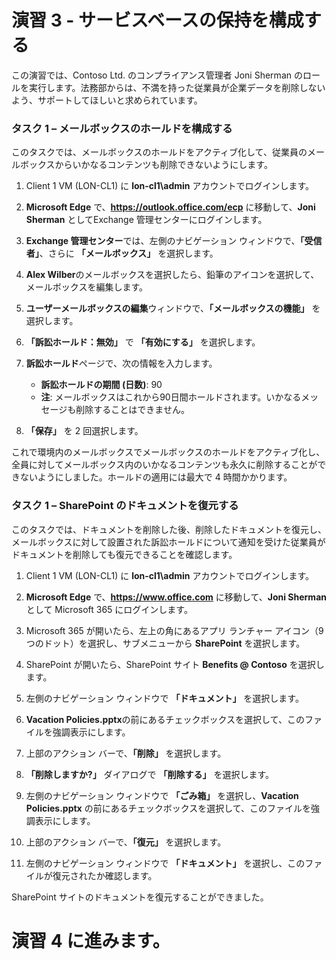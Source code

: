 ﻿# 演習 3 - サービスベースの保持を構成する

この演習では、Contoso Ltd. のコンプライアンス管理者 Joni Sherman のロールを実行します。法務部からは、不満を持った従業員が企業データを削除しないよう、サポートしてほしいと求められています。

### タスク 1 – メールボックスのホールドを構成する

このタスクでは、メールボックスのホールドをアクティブ化して、従業員のメールボックスからいかなるコンテンツも削除できないようにします。

1. Client 1 VM (LON-CL1) に **lon-cl1\admin** アカウントでログインします。

2. **Microsoft Edge** で、**https://outlook.office.com/ecp** に移動して、**Joni Sherman** としてExchange 管理センターにログインします。

3. **Exchange 管理センター**では、左側のナビゲーション ウィンドウで、**「受信者」**、さらに **「メールボックス」** を選択します。

4. **Alex Wilber**のメールボックスを選択したら、鉛筆のアイコンを選択して、メールボックスを編集します。

5. **ユーザーメールボックスの編集**ウィンドウで、**「メールボックスの機能」** を選択します。

6. **「訴訟ホールド：無効」** で **「有効にする」** を選択します。

7. **訴訟ホールド**ページで、次の情報を入力します。

    - **訴訟ホールドの期間 (日数)**: 90
    - **注**: メールボックスはこれから90日間ホールドされます。いかなるメッセージも削除することはできません。

8. **「保存」** を 2 回選択します。

これで環境内のメールボックスでメールボックスのホールドをアクティブ化し、全員に対してメールボックス内のいかなるコンテンツも永久に削除することができないようにしました。ホールドの適用には最大で 4 時間かかります。

### タスク 1 – SharePoint のドキュメントを復元する

このタスクでは、ドキュメントを削除した後、削除したドキュメントを復元し、メールボックスに対して設置された訴訟ホールドについて通知を受けた従業員がドキュメントを削除しても復元できることを確認します。

1. Client 1 VM (LON-CL1) に **lon-cl1\admin** アカウントでログインします。

2. **Microsoft Edge** で、**https://www.office.com** に移動して、**Joni Sherman** として Microsoft 365 にログインします。

3. Microsoft 365 が開いたら、左上の角にあるアプリ ランチャー アイコン（9つのドット）を選択し、サブメニューから **SharePoint** を選択します。

4. SharePoint が開いたら、SharePoint サイト **Benefits @ Contoso** を選択します。

5. 左側のナビゲーション ウィンドウで **「ドキュメント」** を選択します。

6. **Vacation Policies.pptx**の前にあるチェックボックスを選択して、このファイルを強調表示にします。

7. 上部のアクション バーで、**「削除」** を選択します。

8. **「削除しますか?」** ダイアログで **「削除する」** を選択します。

9. 左側のナビゲーション ウィンドウで **「ごみ箱」** を選択し、**Vacation Policies.pptx** の前にあるチェックボックスを選択して、このファイルを強調表示にします。

10. 上部のアクション バーで、**「復元」** を選択します。

11. 左側のナビゲーション ウィンドウで **「ドキュメント」** を選択し、このファイルが復元されたか確認します。

SharePoint サイトのドキュメントを復元することができました。

# 演習 4 に進みます。